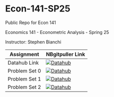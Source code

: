 # Econ-141-SP25
Public Repo for Econ 141

Economics 141 - Econometric Analysis - Spring 25

Instructor: Stephen Bianchi

| Assignment  | NBgitpuller Link  |  
|---|---|
| Datahub Link   | [![Datahub](https://img.shields.io/badge/Launch-UCB%20Datahub-blue.svg)](https://datahub.berkeley.edu/hub/user-redirect/git-pull?repo=https%3A%2F%2Fgithub.com%2Fds-modules%2FEcon-141-SP25-Public&branch=main&urlpath=lab%2Ftree%2FEcon-141-SP25-Public%2FREADME.md)
| Problem Set 0  | [![Datahub](https://img.shields.io/badge/Launch-UCB%20Datahub-blue.svg)](https://datahub.berkeley.edu/hub/user-redirect/git-pull?repo=https%3A%2F%2Fgithub.com%2Fds-modules%2FEcon-141-SP25-Public&urlpath=tree%2FEcon-141-SP25-Public%2Fps0%2Fps0.ipynb&branch=main)
| Problem Set 1  | [![Datahub](https://img.shields.io/badge/Launch-UCB%20Datahub-blue.svg)](https://datahub.berkeley.edu/hub/user-redirect/git-pull?repo=https%3A%2F%2Fgithub.com%2Fds-modules%2FEcon-141-SP25-Public&urlpath=tree%2FEcon-141-SP25-Public%2Fps1%2Fps1.ipynb&branch=main)
| Problem Set 2  | [![Datahub](https://img.shields.io/badge/Launch-UCB%20Datahub-blue.svg)](https://datahub.berkeley.edu/hub/user-redirect/git-pull?repo=https%3A%2F%2Fgithub.com%2Fds-modules%2FEcon-141-SP25-Public&urlpath=tree%2FEcon-141-SP25-Public%2Fps2%2Fps2.ipynb&branch=main)
